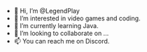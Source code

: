 - 👋 Hi, I’m @LegendPlay
- 👀 I’m interested in video games and coding.
- 🌱 I’m currently learning Java.
- 💞️ I’m looking to collaborate on ...
- 📫 You can reach me on Discord.

<!---
LegendPlay/LegendPlay is a ✨ special ✨ repository because its `README.md` (this file) appears on your GitHub profile.
You can click the Preview link to take a look at your changes.
--->

